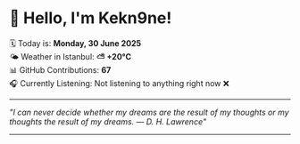 # 👋 Hello, I'm Kekn9ne!

🗓️ Today is: **Monday, 30 June 2025**  
🌤️ Weather in Istanbul: **⛅️  +20°C**  
📊 GitHub Contributions: **67**  
🎧 Currently Listening: Not listening to anything right now ❌

---

_"I can never decide whether my dreams are the result of my thoughts or my thoughts the result of my dreams. — *D. H. Lawrence*"_

---
